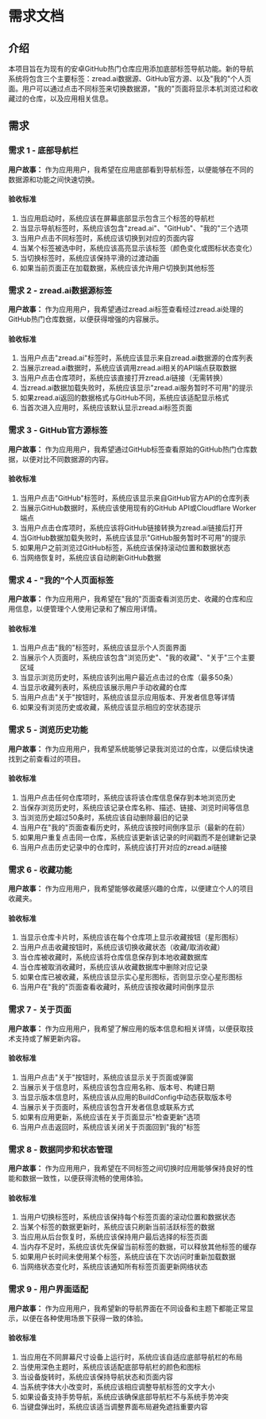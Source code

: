 # 需求文档

## 介绍

本项目旨在为现有的安卓GitHub热门仓库应用添加底部标签导航功能。新的导航系统将包含三个主要标签：zread.ai数据源、GitHub官方源、以及"我的"个人页面。用户可以通过点击不同标签来切换数据源，"我的"页面将显示本机浏览过和收藏过的仓库，以及应用相关信息。

## 需求

### 需求 1 - 底部导航栏

**用户故事：** 作为应用用户，我希望在应用底部看到导航标签，以便能够在不同的数据源和功能之间快速切换。

#### 验收标准

1. 当应用启动时，系统应该在屏幕底部显示包含三个标签的导航栏
2. 当显示导航标签时，系统应该包含"zread.ai"、"GitHub"、"我的"三个选项
3. 当用户点击不同标签时，系统应该切换到对应的页面内容
4. 当某个标签被选中时，系统应该高亮显示该标签（颜色变化或图标状态变化）
5. 当切换标签时，系统应该保持平滑的过渡动画
6. 如果当前页面正在加载数据，系统应该允许用户切换到其他标签

### 需求 2 - zread.ai数据源标签

**用户故事：** 作为应用用户，我希望通过zread.ai标签查看经过zread.ai处理的GitHub热门仓库数据，以便获得增强的内容展示。

#### 验收标准

1. 当用户点击"zread.ai"标签时，系统应该显示来自zread.ai数据源的仓库列表
2. 当展示zread.ai数据时，系统应该调用zread.ai相关的API端点获取数据
3. 当用户点击仓库项时，系统应该直接打开zread.ai链接（无需转换）
4. 当zread.ai数据加载失败时，系统应该显示"zread.ai服务暂时不可用"的提示
5. 如果zread.ai返回的数据格式与GitHub不同，系统应该适配显示格式
6. 当首次进入应用时，系统应该默认显示zread.ai标签页面

### 需求 3 - GitHub官方源标签

**用户故事：** 作为应用用户，我希望通过GitHub标签查看原始的GitHub热门仓库数据，以便对比不同数据源的内容。

#### 验收标准

1. 当用户点击"GitHub"标签时，系统应该显示来自GitHub官方API的仓库列表
2. 当展示GitHub数据时，系统应该使用现有的GitHub API或Cloudflare Worker端点
3. 当用户点击仓库项时，系统应该将GitHub链接转换为zread.ai链接后打开
4. 当GitHub数据加载失败时，系统应该显示"GitHub服务暂时不可用"的提示
5. 如果用户之前浏览过GitHub标签，系统应该保持滚动位置和数据状态
6. 当网络恢复时，系统应该自动刷新GitHub数据

### 需求 4 - "我的"个人页面标签

**用户故事：** 作为应用用户，我希望在"我的"页面查看浏览历史、收藏的仓库和应用信息，以便管理个人使用记录和了解应用详情。

#### 验收标准

1. 当用户点击"我的"标签时，系统应该显示个人页面界面
2. 当展示个人页面时，系统应该包含"浏览历史"、"我的收藏"、"关于"三个主要区域
3. 当显示浏览历史时，系统应该列出用户最近点击过的仓库（最多50条）
4. 当显示收藏列表时，系统应该展示用户手动收藏的仓库
5. 当用户点击"关于"按钮时，系统应该显示应用版本、开发者信息等详情
6. 如果没有浏览历史或收藏，系统应该显示相应的空状态提示

### 需求 5 - 浏览历史功能

**用户故事：** 作为应用用户，我希望系统能够记录我浏览过的仓库，以便后续快速找到之前查看过的项目。

#### 验收标准

1. 当用户点击任何仓库项时，系统应该将该仓库信息保存到本地浏览历史
2. 当保存浏览历史时，系统应该记录仓库名称、描述、链接、浏览时间等信息
3. 当浏览历史超过50条时，系统应该自动删除最旧的记录
4. 当用户在"我的"页面查看历史时，系统应该按时间倒序显示（最新的在前）
5. 如果用户重复点击同一仓库，系统应该更新该记录的时间戳而不是创建新记录
6. 当用户点击历史记录中的仓库时，系统应该打开对应的zread.ai链接

### 需求 6 - 收藏功能

**用户故事：** 作为应用用户，我希望能够收藏感兴趣的仓库，以便建立个人的项目收藏夹。

#### 验收标准

1. 当显示仓库卡片时，系统应该在每个仓库项上显示收藏按钮（星形图标）
2. 当用户点击收藏按钮时，系统应该切换收藏状态（收藏/取消收藏）
3. 当仓库被收藏时，系统应该将仓库信息保存到本地收藏数据库
4. 当仓库被取消收藏时，系统应该从收藏数据库中删除对应记录
5. 如果仓库已被收藏，系统应该显示实心星形图标，否则显示空心星形图标
6. 当用户在"我的"页面查看收藏时，系统应该按收藏时间倒序显示

### 需求 7 - 关于页面

**用户故事：** 作为应用用户，我希望了解应用的版本信息和相关详情，以便获取技术支持或了解更新内容。

#### 验收标准

1. 当用户点击"关于"按钮时，系统应该显示关于页面或弹窗
2. 当展示关于信息时，系统应该包含应用名称、版本号、构建日期
3. 当显示版本信息时，系统应该从应用的BuildConfig中动态获取版本号
4. 当展示关于页面时，系统应该包含开发者信息或联系方式
5. 如果有应用更新，系统应该在关于页面显示"检查更新"选项
6. 当用户点击返回时，系统应该关闭关于页面回到"我的"标签

### 需求 8 - 数据同步和状态管理

**用户故事：** 作为应用用户，我希望在不同标签之间切换时应用能够保持良好的性能和数据一致性，以便获得流畅的使用体验。

#### 验收标准

1. 当用户切换标签时，系统应该保持每个标签页面的滚动位置和数据状态
2. 当某个标签的数据更新时，系统应该只刷新当前活跃标签的数据
3. 当应用从后台恢复时，系统应该保持用户最后选择的标签页面
4. 当内存不足时，系统应该优先保留当前标签的数据，可以释放其他标签的缓存
5. 如果用户长时间未使用某个标签，系统应该在下次访问时重新加载数据
6. 当网络状态变化时，系统应该通知所有标签页面更新网络状态

### 需求 9 - 用户界面适配

**用户故事：** 作为应用用户，我希望新的导航界面在不同设备和主题下都能正常显示，以便在各种使用场景下获得一致的体验。

#### 验收标准

1. 当应用在不同屏幕尺寸设备上运行时，系统应该自适应底部导航栏的布局
2. 当使用深色主题时，系统应该适配底部导航栏的颜色和图标
3. 当设备旋转时，系统应该保持导航状态和页面内容
4. 当系统字体大小改变时，系统应该相应调整导航标签的文字大小
5. 如果设备支持手势导航，系统应该确保底部导航栏不与系统手势冲突
6. 当键盘弹出时，系统应该适当调整界面布局避免遮挡重要内容